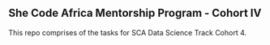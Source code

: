 ## She Code Africa Mentorship Program - Cohort IV

This repo comprises of the tasks for SCA Data Science Track Cohort 4.
